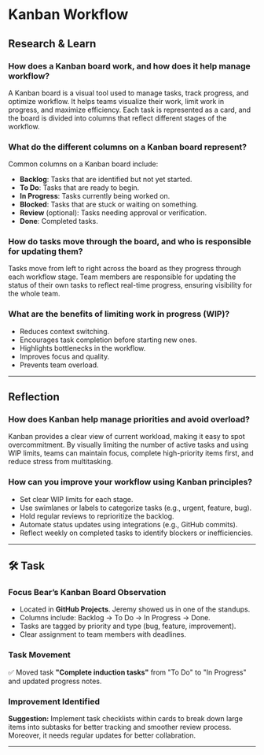 # Kanban Workflow

## Research & Learn

### How does a Kanban board work, and how does it help manage workflow?

A Kanban board is a visual tool used to manage tasks, track progress, and optimize workflow. It helps teams visualize their work, limit work in progress, and maximize efficiency. Each task is represented as a card, and the board is divided into columns that reflect different stages of the workflow.

### What do the different columns on a Kanban board represent?

Common columns on a Kanban board include:

- **Backlog**: Tasks that are identified but not yet started.
- **To Do**: Tasks that are ready to begin.
- **In Progress**: Tasks currently being worked on.
- **Blocked**: Tasks that are stuck or waiting on something.
- **Review** (optional): Tasks needing approval or verification.
- **Done**: Completed tasks.

### How do tasks move through the board, and who is responsible for updating them?

Tasks move from left to right across the board as they progress through each workflow stage. Team members are responsible for updating the status of their own tasks to reflect real-time progress, ensuring visibility for the whole team.

### What are the benefits of limiting work in progress (WIP)?

- Reduces context switching.
- Encourages task completion before starting new ones.
- Highlights bottlenecks in the workflow.
- Improves focus and quality.
- Prevents team overload.

---

## Reflection

### How does Kanban help manage priorities and avoid overload?

Kanban provides a clear view of current workload, making it easy to spot overcommitment. By visually limiting the number of active tasks and using WIP limits, teams can maintain focus, complete high-priority items first, and reduce stress from multitasking.

### How can you improve your workflow using Kanban principles?

- Set clear WIP limits for each stage.
- Use swimlanes or labels to categorize tasks (e.g., urgent, feature, bug).
- Hold regular reviews to reprioritize the backlog.
- Automate status updates using integrations (e.g., GitHub commits).
- Reflect weekly on completed tasks to identify blockers or inefficiencies.

---

## 🛠️ Task

### Focus Bear’s Kanban Board Observation

- Located in **GitHub Projects**. Jeremy showed us in one of the standups. 
- Columns include: Backlog → To Do → In Progress → Done.
- Tasks are tagged by priority and type (bug, feature, improvement).
- Clear assignment to team members with deadlines.

### Task Movement

✅ Moved task **"Complete induction tasks"** from "To Do" to "In Progress" and updated progress notes.

### Improvement Identified

**Suggestion:** Implement task checklists within cards to break down large items into subtasks for better tracking and smoother review process. Moreover, it needs regular updates for better collabration. 

---
